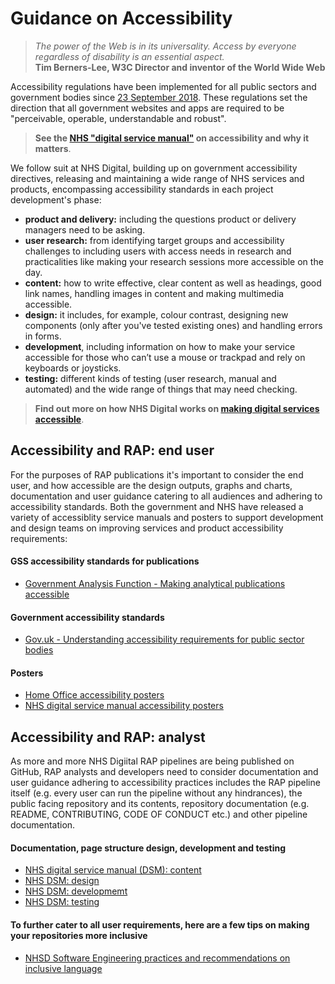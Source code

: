 # Guidance on Accessibility

> _The power of the Web is in its universality. Access by everyone regardless of disability is an essential aspect._<br>
**Tim Berners-Lee, W3C Director and inventor of the World Wide Web**

Accessibility regulations have been implemented for all public sectors and government bodies since [23 September 2018](https://www.gov.uk/guidance/accessibility-requirements-for-public-sector-websites-and-apps). These regulations set the direction that all government websites and apps are required to be "perceivable, operable, understandable and robust".

> **See the [NHS "digital service manual"](https://service-manual.nhs.uk/accessibility) on accessibility and why it matters**.

We follow suit at NHS Digital, building up on government accessibility directives, releasing and maintaining a wide range of NHS services and products, encompassing accessibility standards in each project development's phase:
* **product and delivery:** including the questions product or delivery managers need to be asking.
* **user research:** from identifying target groups and accessibility challenges to including users with access needs in research and practicalities like making your research sessions more accessible on the day.
* **content:** how to write effective, clear content as well as headings, good link names, handling images in content and making multimedia accessible.
* **design:** it includes, for example, colour contrast, designing new components (only after you've tested existing ones) and handling errors in forms.
* **development**, including information on how to make your service accessible for those who can’t use a mouse or trackpad and rely on keyboards or joysticks.
* **testing:** different kinds of testing (user research, manual and automated) and the wide range of things that may need checking.

> **Find out more on how NHS Digital works on [making digital services accessible](https://digital.nhs.uk/blog/transformation-blog/2019/making-digital-services-accessible)**.

## Accessibility and RAP: end user
For the purposes of RAP publications it's important to consider the end user, and how accessible are the design outputs, graphs and charts, documentation and user guidance catering to all audiences and adhering to accessibility standards. Both the government and NHS have released a variety of accessiblity service manuals and posters to support development and design teams on improving services and product accessibility requirements:

#### GSS accessibility standards for publications
* [Government Analysis Function - Making analytical publications accessible](https://analysisfunction.civilservice.gov.uk/policy-store/making-analytical-publications-accessible/)
#### Government accessibility standards
* [Gov.uk - Understanding accessibility requirements for public sector bodies](https://www.gov.uk/guidance/accessibility-requirements-for-public-sector-websites-and-apps)
#### Posters
* [Home Office accessibility posters](https://github.com/UKHomeOffice/posters/blob/master/accessibility/dos-donts/posters_en-UK/accessibility-posters-set.pdf)
* [NHS digital service manual accessibility posters](https://service-manual.nhs.uk/accessibility/download-accessibility-posters)

## Accessibility and RAP: analyst
As more and more NHS Digiital RAP pipelines are being published on GitHub, RAP analysts and developers need to consider documentation and user guidance adhering to accessibility practices includes the RAP pipeline itself (e.g. every user can run the pipeline without any hindrances), the public facing repository and its contents, repository documentation (e.g. README, CONTRIBUTING, CODE OF CONDUCT etc.) and other pipeline documentation.

#### Documentation, page structure design, development and testing
* [NHS digital service manual (DSM): content](https://service-manual.nhs.uk/accessibility/content)
* [NHS DSM: design](https://service-manual.nhs.uk/accessibility/design)
* [NHS DSM: developmemt](https://service-manual.nhs.uk/accessibility/development)
* [NHS DSM: testing](https://service-manual.nhs.uk/accessibility/testing)

#### To further cater to all user requirements, here are a few tips on making your repositories more inclusive
* [NHSD Software Engineering practices and recommendations on inclusive language](https://github.com/NHSDigital/software-engineering-quality-framework/blob/main/inclusive-language.md)
